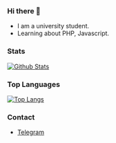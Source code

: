 ### Hi there 👋

- I am a university student.
- Learning about PHP, Javascript.

### Stats

[![Github Stats](https://github-readme-stats.vercel.app/api?username=allen0099&include_all_commits=true&show_icons=true)](https://github.com/anuraghazra/github-readme-stats)

### Top Languages

[![Top Langs](https://github-readme-stats.vercel.app/api/top-langs/?username=allen0099)](https://github.com/anuraghazra/github-readme-stats)

### Contact

- [Telegram](https://t.me/allen0099)
